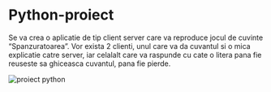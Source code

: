 # Python-proiect

Se va crea o aplicatie de tip client server care va reproduce jocul de cuvinte
“Spanzuratoarea”. Vor exista 2 clienti, unul care va da cuvantul si o mica explicatie catre
server, iar celalalt care va raspunde cu cate o litera pana fie reuseste sa ghiceasca cuvantul,
pana fie pierde.

![proiect python](https://user-images.githubusercontent.com/79076883/147211577-d52d98a7-4744-4255-acb0-7c639346e99d.png)
